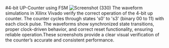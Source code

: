 #4-bit UP-Counter using FSM
![Screenshot (330)](https://github.com/user-attachments/assets/c9638cbb-6351-4671-bada-7a8a9a1e4b84)
The waveform simulations in Xilinx Vivado verify the correct operation of the 4-bit up counter. The counter cycles through states 's0' to 's3' (binary 00 to 11) with each clock pulse. The waveforms show synchronized state transitions, proper clock-driven behavior, and correct reset functionality, ensuring reliable operation.These screenshots provide a clear visual verification of the counter’s accurate and consistent performance.






  
